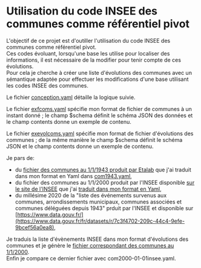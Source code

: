# Utilisation du code INSEE des communes comme référentiel pivot

L'objectif de ce projet est d'outiller l'utilisation du code INSEE des communes comme référentiel pivot.  
Ces codes évoluant, lorsqu'une base les utilise pour localiser des informations, il est nécessaire de la modifier pour tenir
compte de ces évolutions.  
Pour cela je cherche à créer une liste d'évolutions des communes avec un sémantique adaptée pour effectuer
les modifications d'une base utilisant les codes INSEE des communes.

Le fichier [conception.yaml](conception.yaml) détaille la logique suivie.

Le fichier [exfcoms.yaml](exfcoms.yaml) spécifie mon format de fichier de communes à un instant donné ;
le champ $schema définit le schéma JSON des données et le champ contents donne un exemple de contenu.

Le fichier [exevolcoms.yaml](exevolcoms.yaml) spécifie mon format de fichier d'évolutions des communes ;
de la même manière le champ $schema définit le schéma JSON et le champ contents donne un exemple de contenu.

Je pars de:

  - du [fichier des communes au 1/1/1943 produit par
    Etalab](https://github.com/etalab/geohisto/blob/master/exports/communes/communes.csv)
    que j'ai traduit dans mon format en Yaml dans [com1943.yaml](com1943.yaml),
  - du fichier des communes au 1/1/2000 produit par
    l'INSEE disponible [sur le site de l'INSEE](https://www.insee.fr/fr/information/2560681)
    que j'ai [traduit dans mon format en Yaml](com2000-01-01insee.yaml),
  - du millésime 2020 de la "liste des événements survenus aux communes, arrondissements municipaux, communes associées et communes déléguées depuis 1943" prduit par l'INSEE et disponible
    sur [https://www.data.gouv.fr/](https://www.data.gouv.fr/fr/datasets/r/7c3f4702-209c-44c4-9efe-9bcef56a0ea8),

Je traduis la liste d'évènements INSEE dans mon format d'évolutions des communes 
et je génère le [fichier correspondant des communes au 1/1/2000](com2000-01-01gen.yaml).  
Enfin je compare ce dernier fichier avec com2000-01-01insee.yaml.
